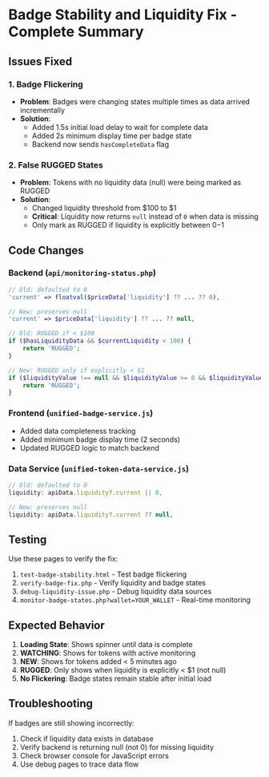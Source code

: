 # Badge Stability and Liquidity Fix - Complete Summary

## Issues Fixed

### 1. Badge Flickering
- **Problem**: Badges were changing states multiple times as data arrived incrementally
- **Solution**: 
  - Added 1.5s initial load delay to wait for complete data
  - Added 2s minimum display time per badge state
  - Backend now sends `hasCompleteData` flag

### 2. False RUGGED States
- **Problem**: Tokens with no liquidity data (null) were being marked as RUGGED
- **Solution**:
  - Changed liquidity threshold from $100 to $1
  - **Critical**: Liquidity now returns `null` instead of `0` when data is missing
  - Only mark as RUGGED if liquidity is explicitly between $0-$1

## Code Changes

### Backend (`api/monitoring-status.php`)
```php
// Old: defaulted to 0
'current' => floatval($priceData['liquidity'] ?? ... ?? 0),

// New: preserves null
'current' => $priceData['liquidity'] ?? ... ?? null,
```

```php
// Old: RUGGED if < $100
if ($hasLiquidityData && $currentLiquidity < 100) {
    return 'RUGGED';
}

// New: RUGGED only if explicitly < $1
if ($liquidityValue !== null && $liquidityValue >= 0 && $liquidityValue < 1) {
    return 'RUGGED';
}
```

### Frontend (`unified-badge-service.js`)
- Added data completeness tracking
- Added minimum badge display time (2 seconds)
- Updated RUGGED logic to match backend

### Data Service (`unified-token-data-service.js`)
```javascript
// Old: defaulted to 0
liquidity: apiData.liquidity?.current || 0,

// New: preserves null
liquidity: apiData.liquidity?.current ?? null,
```

## Testing

Use these pages to verify the fix:
1. `test-badge-stability.html` - Test badge flickering
2. `verify-badge-fix.php` - Verify liquidity and badge states
3. `debug-liquidity-issue.php` - Debug liquidity data sources
4. `monitor-badge-states.php?wallet=YOUR_WALLET` - Real-time monitoring

## Expected Behavior

1. **Loading State**: Shows spinner until data is complete
2. **WATCHING**: Shows for tokens with active monitoring
3. **NEW**: Shows for tokens added < 5 minutes ago
4. **RUGGED**: Only shows when liquidity is explicitly < $1 (not null)
5. **No Flickering**: Badge states remain stable after initial load

## Troubleshooting

If badges are still showing incorrectly:
1. Check if liquidity data exists in database
2. Verify backend is returning null (not 0) for missing liquidity
3. Check browser console for JavaScript errors
4. Use debug pages to trace data flow